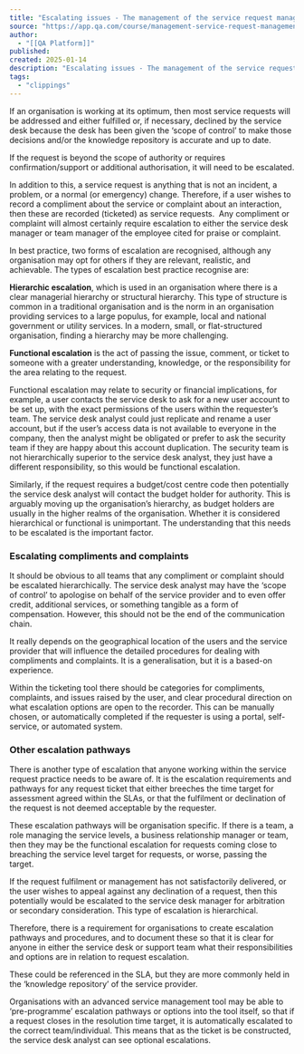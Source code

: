 ```yaml
---
title: "Escalating issues - The management of the service request management practice part 1 | ITSL8 | Lesson | QA Platform"
source: "https://app.qa.com/course/management-service-request-management-practice-part-1-itsl8-1698/escalating-issues/?context_id=13463&context_resource=lp"
author:
  - "[[QA Platform]]"
published:
created: 2025-01-14
description: "Escalating issues - The management of the service request management practice part 1 | ITSL8 | lesson from QA Platform. Start learning today with our digital training solutions."
tags:
  - "clippings"
---
```

If an organisation is working at its optimum, then most service requests will be addressed and either fulfilled or, if necessary, declined by the service desk because the desk has been given the ‘scope of control’ to make those decisions and/or the knowledge repository is accurate and up to date.

If the request is beyond the scope of authority or requires confirmation/support or additional authorisation, it will need to be escalated.

In addition to this, a service request is anything that is not an incident, a problem, or a normal (or emergency) change. Therefore, if a user wishes to record a compliment about the service or complaint about an interaction, then these are recorded (ticketed) as service requests.  Any compliment or complaint will almost certainly require escalation to either the service desk manager or team manager of the employee cited for praise or complaint.

In best practice, two forms of escalation are recognised, although any organisation may opt for others if they are relevant, realistic, and achievable. The types of escalation best practice recognise are:

**Hierarchic escalation**, which is used in an organisation where there is a clear managerial hierarchy or structural hierarchy. This type of structure is common in a traditional organisation and is the norm in an organisation providing services to a large populus, for example, local and national government or utility services. In a modern, small, or flat-structured organisation, finding a hierarchy may be more challenging.

**Functional escalation** is the act of passing the issue, comment, or ticket to someone with a greater understanding, knowledge, or the responsibility for the area relating to the request.

Functional escalation may relate to security or financial implications, for example, a user contacts the service desk to ask for a new user account to be set up, with the exact permissions of the users within the requester’s team. The service desk analyst could just replicate and rename a user account, but if the user’s access data is not available to everyone in the company, then the analyst might be obligated or prefer to ask the security team if they are happy about this account duplication. The security team is not hierarchically superior to the service desk analyst, they just have a different responsibility, so this would be functional escalation.

Similarly, if the request requires a budget/cost centre code then potentially the service desk analyst will contact the budget holder for authority. This is arguably moving up the organisation’s hierarchy, as budget holders are usually in the higher realms of the organisation. Whether it is considered hierarchical or functional is unimportant. The understanding that this needs to be escalated is the important factor.

### Escalating compliments and complaints

It should be obvious to all teams that any compliment or complaint should be escalated hierarchically. The service desk analyst may have the ‘scope of control’ to apologise on behalf of the service provider and to even offer credit, additional services, or something tangible as a form of compensation. However, this should not be the end of the communication chain.

It really depends on the geographical location of the users and the service provider that will influence the detailed procedures for dealing with compliments and complaints. It is a generalisation, but it is a based-on experience. 

Within the ticketing tool there should be categories for compliments, complaints, and issues raised by the user, and clear procedural direction on what escalation options are open to the recorder. This can be manually chosen, or automatically completed if the requester is using a portal, self-service, or automated system.

### Other escalation pathways

There is another type of escalation that anyone working within the service request practice needs to be aware of. It is the escalation requirements and pathways for any request ticket that either breeches the time target for assessment agreed within the SLAs, or that the fulfilment or declination of the request is not deemed acceptable by the requester.

These escalation pathways will be organisation specific. If there is a team, a role managing the service levels, a business relationship manager or team, then they may be the functional escalation for requests coming close to breaching the service level target for requests, or worse, passing the target. 

If the request fulfilment or management has not satisfactorily delivered, or the user wishes to appeal against any declination of a request, then this potentially would be escalated to the service desk manager for arbitration or secondary consideration. This type of escalation is hierarchical. 

Therefore, there is a requirement for organisations to create escalation pathways and procedures, and to document these so that it is clear for anyone in either the service desk or support team what their responsibilities and options are in relation to request escalation.

These could be referenced in the SLA, but they are more commonly held in the ‘knowledge repository’ of the service provider.

Organisations with an advanced service management tool may be able to ‘pre-programme’ escalation pathways or options into the tool itself, so that if a request closes in the resolution time target, it is automatically escalated to the correct team/individual. This means that as the ticket is be constructed, the service desk analyst can see optional escalations.